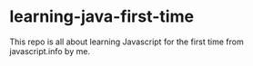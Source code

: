 # learning-java-first-time
This repo is all about learning Javascript for the first time from javascript.info by me.
